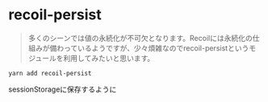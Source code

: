 # recoil-persist

>多くのシーンでは値の永続化が不可欠となります。Recoilには永続化の仕組みが備わっているようですが、少々煩雑なのでrecoil-persistというモジュールを利用してみたいと思います。

`yarn add recoil-persist`

sessionStorageに保存するように
